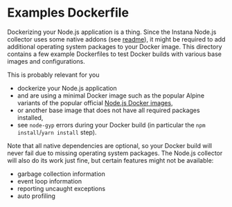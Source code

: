 Examples Dockerfile
===================

Dockerizing your Node.js application is a thing. Since the Instana Node.js collector uses some native addons (see [readme](https://www.ibm.com/docs/de/obi/current?topic=nodejs-collector-installation#native-add-ons)), it might be required to add additional operating system packages to your Docker image. This directory contains a few example Dockerfiles to test Docker builds with various base images and configurations.

This is probably relevant for you
- dockerize your Node.js application
- and are using a minimal Docker image such as the popular Alpine variants of the popular official [Node.js Docker images](https://hub.docker.com/_/node/),
- or another base image that does not have all required packages installed,
- see `node-gyp` errors during your Docker build (in particular the `npm install`/`yarn install` step).

Note that all native dependencies are optional, so your Docker build will never fail due to missing operating system packages. The Node.js collector will also do its work just fine, but certain features might not be available:
- garbage collection information
- event loop information
- reporting uncaught exceptions
- auto profiling
